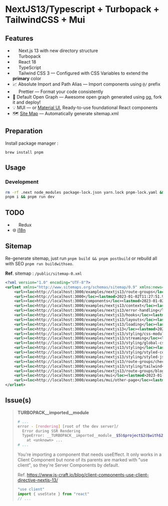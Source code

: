 # NextJS13/Typescript + Turbopack + TailwindCSS + Mui

## Features

- <img src="https://emojis.slackmojis.com/emojis/images/1643514489/4730/nextjs.jpeg?1643514489" width="15" />&nbsp;Next.js 13 with new directory structure
- <img src="https://emojis.slackmojis.com/emojis/images/1666779013/61985/turbopack.png?1666779013" width="15" />&nbsp;Turbopack
- <img src="https://emojis.slackmojis.com/emojis/images/1643514155/1161/react.png?1643514155" width="15" />&nbsp;React 18
- <img src="https://emojis.slackmojis.com/emojis/images/1643514173/1383/typescript.png?1643514173" width="15" />&nbsp;TypeScript
- <img src="https://emojis.slackmojis.com/emojis/images/1643515045/10754/tailwindcss.png?1643515045" width="15" />&nbsp;Tailwind CSS 3 — Configured with CSS Variables to extend the **primary** color
- 📈 Absolute Import and Path Alias — Import components using `@/` prefix
- <img src="https://emojis.slackmojis.com/emojis/images/1643514389/3640/prettier.png?1643514389" width="15" />&nbsp;Prettier — Format your code consistently
- 👀 Default Open Graph — Awesome open graph generated using [og](https://github.com/theodorusclarence/og), fork it and deploy!
- 💡 MUI — or [Material UI](https://mui.com/material-ui/getting-started/installation/), Ready-to-use foundational React components
- 🗺 [Site Map](https://github.com/iamvishnusankar/next-sitemap#readme) — Automatically generate sitemap.xml

## Preparation

Install package manager :

```
brew install pnpm
```

## Usage

### Development

```sh
rm -rf .next node_modules package-lock.json yarn.lock pnpm-lock.yaml && \
pnpm i && pnpm run dev
```

## TODO

- <img src="https://emojis.slackmojis.com/emojis/images/1643514082/390/redux.png?1643514082" width="15" />&nbsp;Redux
- 🌐 [i18n](https://dev.to/adrai/i18n-with-nextjs-13-and-app-directory-18dm)

## Sitemap

Re-generate sitemap, just run `pnpm build && pnpm postbuild` or rebuild all with SEO `pnpm run buildwithseo`.

**Ref**. sitemap : `/public/sitemap-0.xml`

```xml
<?xml version="1.0" encoding="UTF-8"?>
<urlset xmlns="http://www.sitemaps.org/schemas/sitemap/0.9" xmlns:news="http://www.google.com/schemas/sitemap-news/0.9" xmlns:xhtml="http://www.w3.org/1999/xhtml" xmlns:mobile="http://www.google.com/schemas/sitemap-mobile/1.0" xmlns:image="http://www.google.com/schemas/sitemap-image/1.1" xmlns:video="http://www.google.com/schemas/sitemap-video/1.1">
    <url><loc>http://localhost:3000/examples/nextjs13/route-groups</loc><lastmod>2023-01-02T11:27:51.989Z</lastmod><changefreq>daily</changefreq><priority>0.7</priority></url>
    <url><loc>http://localhost:3000</loc><lastmod>2023-01-02T11:27:51.989Z</lastmod><changefreq>daily</changefreq><priority>0.7</priority></url>
    <url><loc>http://localhost:3000/components</loc><lastmod>2023-01-02T11:27:51.989Z</lastmod><changefreq>daily</changefreq><priority>0.7</priority></url>
    <url><loc>http://localhost:3000/examples/nextjs13/context</loc><lastmod>2023-01-02T11:27:51.989Z</lastmod><changefreq>daily</changefreq><priority>0.7</priority></url>
    <url><loc>http://localhost:3000/examples/nextjs13/error-handling</loc><lastmod>2023-01-02T11:27:51.989Z</lastmod><changefreq>daily</changefreq><priority>0.7</priority></url>
    <url><loc>http://localhost:3000/examples/nextjs13/hooks</loc><lastmod>2023-01-02T11:27:51.989Z</lastmod><changefreq>daily</changefreq><priority>0.7</priority></url>
    <url><loc>http://localhost:3000/examples/nextjs13/layouts</loc><lastmod>2023-01-02T11:27:51.989Z</lastmod><changefreq>daily</changefreq><priority>0.7</priority></url>
    <url><loc>http://localhost:3000/examples/nextjs13/loading</loc><lastmod>2023-01-02T11:27:51.989Z</lastmod><changefreq>daily</changefreq><priority>0.7</priority></url>
    <url><loc>http://localhost:3000/examples/nextjs13</loc><lastmod>2023-01-02T11:27:51.989Z</lastmod><changefreq>daily</changefreq><priority>0.7</priority></url>
    <url><loc>http://localhost:3000/examples/nextjs13/styling/css-modules</loc><lastmod>2023-01-02T11:27:51.989Z</lastmod><changefreq>daily</changefreq><priority>0.7</priority></url>
    <url><loc>http://localhost:3000/examples/nextjs13/streaming</loc><lastmod>2023-01-02T11:27:51.989Z</lastmod><changefreq>daily</changefreq><priority>0.7</priority></url>
    <url><loc>http://localhost:3000/examples/nextjs13/styling/global-css</loc><lastmod>2023-01-02T11:27:51.989Z</lastmod><changefreq>daily</changefreq><priority>0.7</priority></url>
    <url><loc>http://localhost:3000/examples/nextjs13/styling</loc><lastmod>2023-01-02T11:27:51.989Z</lastmod><changefreq>daily</changefreq><priority>0.7</priority></url>
    <url><loc>http://localhost:3000/examples/nextjs13/styling/styled-components</loc><lastmod>2023-01-02T11:27:51.989Z</lastmod><changefreq>daily</changefreq><priority>0.7</priority></url>
    <url><loc>http://localhost:3000/examples/nextjs13/styling/styled-jsx</loc><lastmod>2023-01-02T11:27:51.989Z</lastmod><changefreq>daily</changefreq><priority>0.7</priority></url>
    <url><loc>http://localhost:3000/examples/nextjs13/route-groups/checkout</loc><lastmod>2023-01-02T11:27:51.989Z</lastmod><changefreq>daily</changefreq><priority>0.7</priority></url>
    <url><loc>http://localhost:3000/examples/nextjs13/styling/tailwind</loc><lastmod>2023-01-02T11:27:51.989Z</lastmod><changefreq>daily</changefreq><priority>0.7</priority></url>
    <url><loc>http://localhost:3000/examples/nextjs13/route-groups/blog</loc><lastmod>2023-01-02T11:27:51.989Z</lastmod><changefreq>daily</changefreq><priority>0.7</priority></url>
    <url><loc>http://localhost:3000/examples/mui</loc><lastmod>2023-01-02T11:27:51.989Z</lastmod><changefreq>daily</changefreq><priority>0.7</priority></url>
    <url><loc>http://localhost:3000/examples/mui/other-page</loc><lastmod>2023-01-02T11:27:51.989Z</lastmod><changefreq>daily</changefreq><priority>0.7</priority></url>
</urlset>
```

## Issue(s)

> **__TURBOPACK__imported__module__**
> 
> ```sh
> # ...
> error - [rendering] [root of the dev server]/
>   Error during SSR Rendering
>   TypeError: __TURBOPACK__imported__module__$5b$project$2d$with$2d$next$5d2f$node_modules$2f2e$pnpm$2f$next$40$13$2e$1$2e$1_biqbaboplfbrettd7655fr4n2y$2f$node_modules$2f$next$2f$dist$2f$compiled$2f$react$2f$react$2e$shared$2d$subset$2e$js__.createContext is not a function
>     at <unknown> ...
> # ...
> ```
> 
> You're importing a component that needs useEffect. It only works in a Client Component but none of its parents are marked with "use client", so they're Server Components by default.
>
> Ref. https://www.js-craft.io/blog/client-components-use-client-directive-nextjs-13/
> 
> ```js
> "use client"
> import { useState } from "react"
> // ...
> ```
>

